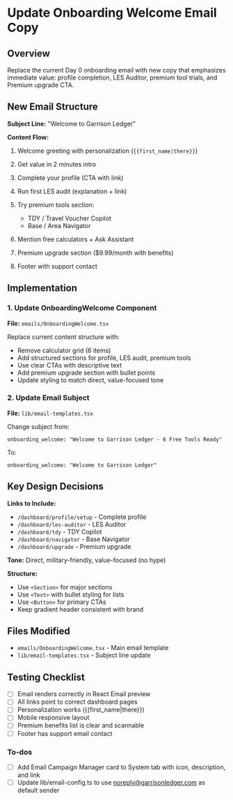 <!-- 255f7fd6-5015-4bb9-9c4a-db2560132184 2ba707ae-db15-477f-a1db-05cddeb99e37 -->
# Update Onboarding Welcome Email Copy

## Overview

Replace the current Day 0 onboarding email with new copy that emphasizes immediate value: profile completion, LES Auditor, premium tool trials, and Premium upgrade CTA.

## New Email Structure

**Subject Line:** "Welcome to Garrison Ledger"

**Content Flow:**

1. Welcome greeting with personalization (`{{first_name|there}}`)
2. Get value in 2 minutes intro
3. Complete your profile (CTA with link)
4. Run first LES audit (explanation + link)
5. Try premium tools section:

   - TDY / Travel Voucher Copilot
   - Base / Area Navigator

6. Mention free calculators + Ask Assistant
7. Premium upgrade section ($9.99/month with benefits)
8. Footer with support contact

## Implementation

### 1. Update OnboardingWelcome Component

**File:** `emails/OnboardingWelcome.tsx`

Replace current content structure with:

- Remove calculator grid (6 items)
- Add structured sections for profile, LES audit, premium tools
- Use clear CTAs with descriptive text
- Add premium upgrade section with bullet points
- Update styling to match direct, value-focused tone

### 2. Update Email Subject

**File:** `lib/email-templates.tsx`

Change subject from:

```
onboarding_welcome: "Welcome to Garrison Ledger - 6 Free Tools Ready"
```

To:

```
onboarding_welcome: "Welcome to Garrison Ledger"
```

## Key Design Decisions

**Links to Include:**

- `/dashboard/profile/setup` - Complete profile
- `/dashboard/les-auditor` - LES Auditor
- `/dashboard/tdy` - TDY Copilot
- `/dashboard/navigator` - Base Navigator
- `/dashboard/upgrade` - Premium upgrade

**Tone:** Direct, military-friendly, value-focused (no hype)

**Structure:**

- Use `<Section>` for major sections
- Use `<Text>` with bullet styling for lists
- Use `<Button>` for primary CTAs
- Keep gradient header consistent with brand

## Files Modified

- `emails/OnboardingWelcome.tsx` - Main email template
- `lib/email-templates.tsx` - Subject line update

## Testing Checklist

- [ ] Email renders correctly in React Email preview
- [ ] All links point to correct dashboard pages
- [ ] Personalization works ({{first_name|there}})
- [ ] Mobile responsive layout
- [ ] Premium benefits list is clear and scannable
- [ ] Footer has support email contact

### To-dos

- [ ] Add Email Campaign Manager card to System tab with icon, description, and link
- [ ] Update lib/email-config.ts to use noreply@garrisonledger.com as default sender